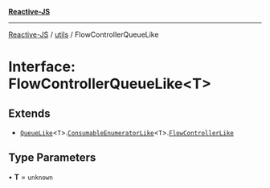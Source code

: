 [**Reactive-JS**](../../README.md)

***

[Reactive-JS](../../README.md) / [utils](../README.md) / FlowControllerQueueLike

# Interface: FlowControllerQueueLike\<T\>

## Extends

- [`QueueLike`](QueueLike.md)\<`T`\>.[`ConsumableEnumeratorLike`](ConsumableEnumeratorLike.md)\<`T`\>.[`FlowControllerLike`](FlowControllerLike.md)

## Type Parameters

• **T** = `unknown`
